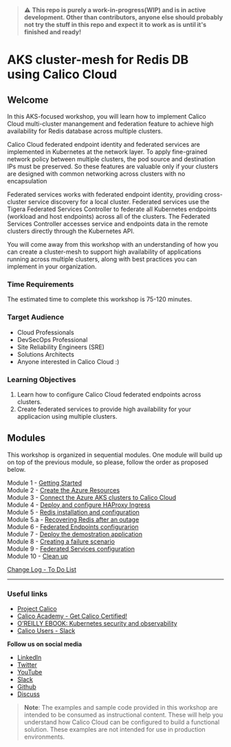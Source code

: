 > :warning: **This repo is purely a work-in-progress(WIP) and is in active development. Other than contributors, anyone else should probably not try the stuff in this repo and expect it to work as is until it's finished and ready!**

# AKS cluster-mesh for Redis DB using Calico Cloud

## Welcome

In this AKS-focused workshop, you will learn how to implement Calico Cloud multi-cluster manangement and federation feature to achieve high availability for Redis database across multiple clusters. 

Calico Cloud federated endpoint identity and federated services are implemented in Kubernetes at the network layer. To apply fine-grained network policy between multiple clusters, the pod source and destination IPs must be preserved. So these features are valuable only if your clusters are designed with common networking across clusters with no encapsulation

Federated services works with federated endpoint identity, providing cross-cluster service discovery for a local cluster. Federated services use the Tigera Federated Services Controller to federate all Kubernetes endpoints (workload and host endpoints) across all of the clusters. The Federated Services Controller accesses service and endpoints data in the remote clusters directly through the Kubernetes API.

You will come away from this workshop with an understanding of how you can create a cluster-mesh to support high availability of applications running across multiple clusters, along with best practices you can implement in your organization.

### Time Requirements

The estimated time to complete this workshop is 75-120 minutes.

### Target Audience

- Cloud Professionals
- DevSecOps Professional
- Site Reliability Engineers (SRE)
- Solutions Architects
- Anyone interested in Calico Cloud :)

### Learning Objectives

1. Learn how to configure Calico Cloud federated endpoints across clusters.
2. Create federated services to provide high availability for your applicacion using multiple clusters.

## Modules

This workshop is organized in sequential modules. One module will build up on top of the previous module, so please, follow the order as proposed below.
 
Module 1 - [Getting Started](/modules/module-01-getting-started.md)  
Module 2 - [Create the Azure Resources](/modules/module-02-create-resources.md)  
Module 3 - [Connect the Azure AKS clusters to Calico Cloud](/modules/module-03-connect-calicocloud.md)  
Module 4 - [Deploy and configure HAProxy Ingress](/modules/module-04-haproxy-ingress.md)  
Module 5 - [Redis installation and configuration](/modules/module-05-redis.md)  
Module 5.a - [Recovering Redis after an outage](/modules/module-05a-redis-recovery.md)  
Module 6 - [Federated Endpoints configurarion](/modules/module-06-federated-endpoints.md)  
Module 7 - [Deploy the demostration application](/modules/module-07-application.md)  
Module 8 - [Creating a failure scenario](/modules/module-08-failure-scenario.md)  
Module 9 - [Federated Services configuration](/modules/module-09-federated-services.md)  
Module 10 - [Clean up](/modules/module-10-clean-up)  

[Change Log - To Do List](/ChangeLog-ToDo.md)

--- 

### Useful links

- [Project Calico](https://www.tigera.io/project-calico/)
- [Calico Academy - Get Calico Certified!](https://academy.tigera.io/)
- [O’REILLY EBOOK: Kubernetes security and observability](https://www.tigera.io/lp/kubernetes-security-and-observability-ebook)
- [Calico Users - Slack](https://slack.projectcalico.org/)

**Follow us on social media**

- [LinkedIn](https://www.linkedin.com/company/tigera/)
- [Twitter](https://twitter.com/tigeraio)
- [YouTube](https://www.youtube.com/channel/UC8uN3yhpeBeerGNwDiQbcgw/)
- [Slack](https://calicousers.slack.com/)
- [Github](https://github.com/tigera-solutions/)
- [Discuss](https://discuss.projectcalico.tigera.io/)

> **Note**: The examples and sample code provided in this workshop are intended to be consumed as instructional content. These will help you understand how Calico Cloud can be configured to build a functional solution. These examples are not intended for use in production environments.